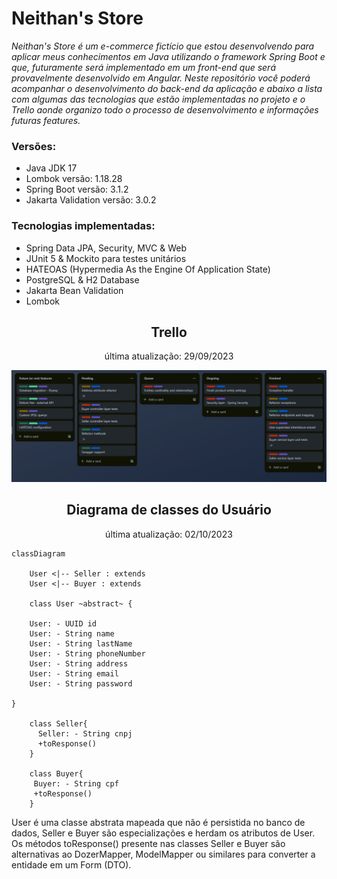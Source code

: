 # Neithan's Store


<p><i>Neithan's Store é um e-commerce fictício que estou desenvolvendo para aplicar meus conhecimentos em Java utilizando o framework Spring Boot e que, futuramente será implementado em um front-end que será provavelmente desenvolvido em Angular. Neste repositório você poderá acompanhar o desenvolvimento do back-end da aplicação e abaixo a lista com algumas das tecnologias que estão implementadas no projeto e o Trello aonde organizo todo o processo de desenvolvimento e informações futuras features.</i></p>

### Versões:
- Java JDK 17
- Lombok versão: 1.18.28
- Spring Boot versão: 3.1.2
- Jakarta Validation versão: 3.0.2

### Tecnologias implementadas:
- Spring Data JPA, Security, MVC & Web
- JUnit 5 & Mockito para testes unitários
- HATEOAS (Hypermedia As the Engine Of Application State)
- PostgreSQL & H2 Database
- Jakarta Bean Validation
- Lombok

<h2 align="center">Trello</h2>
<p align="center">última atualização: 29/09/2023</p>
<p align="center">
  <img src="./assets/images/trello.png">
</p>

<h2 align="center">Diagrama de classes do Usuário</h2>
<p align="center">última atualização: 02/10/2023</p>

```mermaid
classDiagram

    User <|-- Seller : extends
    User <|-- Buyer : extends

    class User ~abstract~ {
    
    User: - UUID id
    User: - String name
    User: - String lastName
    User: - String phoneNumber
    User: - String address
    User: - String email
    User: - String password

}

    class Seller{
      Seller: - String cnpj
      +toResponse()
    }

    class Buyer{
     Buyer: - String cpf
     +toResponse()
    }
```
<p>
  User é uma classe abstrata mapeada que não é persistida no banco de dados, Seller e Buyer são especializações e herdam os atributos de User. Os métodos toResponse() presente nas classes Seller e Buyer são alternativas ao DozerMapper, ModelMapper ou similares para converter a entidade em um Form (DTO).
</p>
